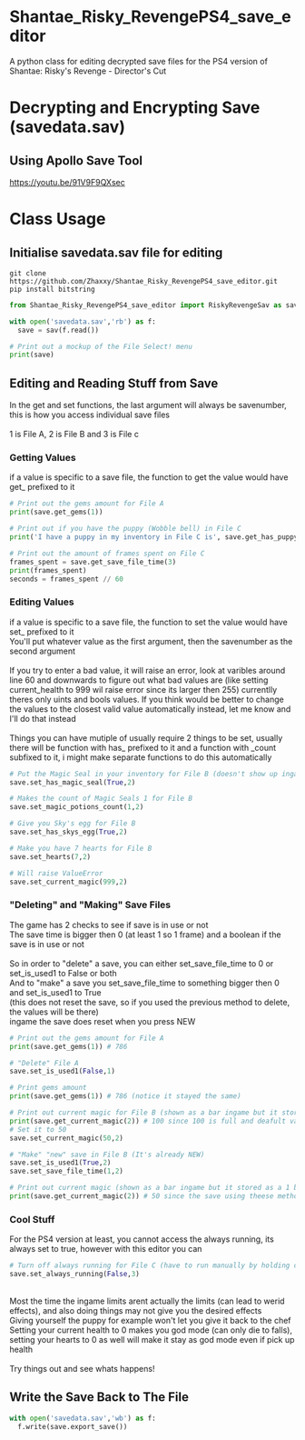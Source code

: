 # Shantae_Risky_RevengePS4_save_editor
A python class for editing decrypted save files for the PS4 version of Shantae: Risky's Revenge - Director's Cut

# Decrypting and Encrypting Save (savedata.sav) #
## Using Apollo Save Tool ##
https://youtu.be/91V9F9QXsec


# Class Usage #
## Initialise savedata.sav file for editing ##
```
git clone https://github.com/Zhaxxy/Shantae_Risky_RevengePS4_save_editor.git
pip install bitstring
```

```python
from Shantae_Risky_RevengePS4_save_editor import RiskyRevengeSav as sav

with open('savedata.sav','rb') as f:
  save = sav(f.read())

# Print out a mockup of the File Select! menu
print(save)
```
## Editing and Reading Stuff from Save ##
In the get and set functions, the last argument will always be savenumber, this is how you access individual save files<br />
<br />
1 is File A, 2 is File B and 3 is File c

### Getting Values ###
if a value is specific to a save file, the function to get the value would have get_ prefixed to it
```python
# Print out the gems amount for File A
print(save.get_gems(1))

# Print out if you have the puppy (Wobble bell) in File C
print('I have a puppy in my inventory in File C is', save.get_has_puppy(3))

# Print out the amount of frames spent on File C
frames_spent = save.get_save_file_time(3)
print(frames_spent)
seconds = frames_spent // 60
```
### Editing Values ###
if a value is specific to a save file, the function to set the value would have set_ prefixed to it<br />
You'll put whatever value as the first argument, then the savenumber as the second argument<br />
<br />
If you try to enter a bad value, it will raise an error, look at varibles around line 60 and downwards to figure out what bad values are (like setting current_health to 999 wil raise error since its larger then 255) currentlly theres only uints and bools values. If you think would be better to change the values to the closest valid value automatically instead, let me know and I'll do that instead
<br />
<br />
Things you can have mutiple of usually require 2 things to be set, usually there will be function with has_ prefixed to it and a function with _count subfixed to it, i might make separate functions to do this automatically
```python
# Put the Magic Seal in your inventory for File B (doesn't show up ingame if the count is 0)
save.set_has_magic_seal(True,2)

# Makes the count of Magic Seals 1 for File B
save.set_magic_potions_count(1,2)

# Give you Sky's egg for File B
save.set_has_skys_egg(True,2)

# Make you have 7 hearts for File B
save.set_hearts(7,2)

# Will raise ValueError
save.set_current_magic(999,2)
```
### "Deleting" and "Making" Save Files ###
The game has 2 checks to see if save is in use or not<br />
The save time is bigger then 0 (at least 1 so 1 frame) and a boolean if the save is in use or not
<br />
<br />
So in order to "delete" a save, you can either set_save_file_time to 0 or set_is_used1 to False or both<br />
And to "make" a save you set_save_file_time to something bigger then 0 and set_is_used1 to True<br />(this does not reset the save, so if you used the previous method to delete, the values will be there)<br />
ingame the save does reset when you press NEW
```python
# Print out the gems amount for File A
print(save.get_gems(1)) # 786

# "Delete" File A
save.set_is_used1(False,1)

# Print gems amount
print(save.get_gems(1)) # 786 (notice it stayed the same)

# Print out current magic for File B (shown as a bar ingame but it stored as a 1 byte uint)
print(save.get_current_magic(2)) # 100 since 100 is full and deafult value
# Set it to 50
save.set_current_magic(50,2)

# "Make" "new" save in File B (It's already NEW)
save.set_is_used1(True,2)
save.set_save_file_time(1,2)

# Print out current magic (shown as a bar ingame but it stored as a 1 byte uint)
print(save.get_current_magic(2)) # 50 since the save using theese methods aren't effected 
```

### Cool Stuff ###
For the PS4 version at least, you cannot access the always running, its always set to true, however with this editor you can
```python
# Turn off always running for File C (have to run manually by holding circle)
save.set_always_running(False,3)
```
<br />
Most the time the ingame limits arent actually the limits (can lead to werid effects), and also doing things may not give you the desired effects<br />
Giving yourself the puppy for example won't let you give it back to the chef<br />
Setting your current health to 0 makes you god mode (can only die to falls), setting your hearts to 0 as well will make it stay as god mode even if pick up health<br /><br />
Try things out and see whats happens!

## Write the Save Back to The File ##
```python
with open('savedata.sav','wb') as f:
  f.write(save.export_save())
```
